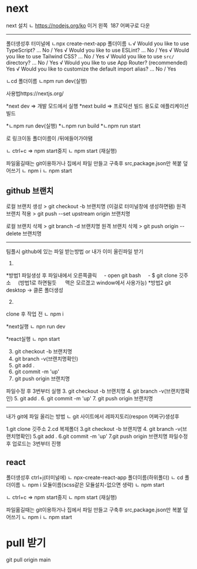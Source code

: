 # next
next 설치
ㄴ https://nodejs.org/ko
이거 왼쪽  187 어쩌구로 다운 

------------------------------------------- 

폴더생성후 터미널에
ㄴnpx create-next-app 폴더이름
ㄴ√ Would you like to use TypeScript? ... No / Yes
√ Would you like to use ESLint? ... No / Yes
√ Would you like to use Tailwind CSS? ... No / Yes
√ Would you like to use `src/` directory? ... No / Yes
√ Would you like to use App Router? (recommended) Yes
√ Would you like to customize the default import alias? ... No / Yes 

ㄴcd 폴더이름
ㄴnpm run dev(실행) 

사용법https://nextjs.org/ 

*next dev ⇒ 개발 모드에서 실행
*next build ⇒ 프로덕션 빌드 용도로 애플리케이션 빌드 

*ㄴnpm run dev(실행)
*ㄴnpm run build
*ㄴnpm run start 

<Link href='/'>로 링크이동
폴더이름이 /뒤에들어가야됌 

ㄴ ctrl+c => npm start중지
ㄴ npm start (재실행) 

파일옮길때는 git이용하거나 
집에서 파일 만들고 구축후
src,package.json만 복붙 덮어쓰기
ㄴ npm i
ㄴ npm start

## github 브랜치
로컬 브랜치 생성 > git checkout -b 브랜치명 (이걸로 터미널창에 생성하면됌)
원격 브랜치 적용 > git push --set upstream origin 브랜치명 

로컬 브랜치 삭제 > git branch -d 브랜치명
원격 브랜치 삭제 > git push origin --delete 브랜치명 

------------------------------------------- 

팀플시 github에 있는 파일 받는방법 or 내가 이미 올린파일 받기 

1. 
*방법1 파일생성 후 파일내에서 오른쪽클릭 
    - open git bash
    - $ git clone 깃주소
    (방법1로 하면될듯 
     맥은 모르겠고 window에서 사용가능)
*방법2 git desktop -> 클론 폴더생성 

2. 
clone 후 작업 전 
ㄴ npm i 

*next실행
ㄴ npn run dev 

*react실행
ㄴ npn start 

3. git checkout -b 브랜치명
4. git branch -v(브랜치명확인)
5. git add .
6. git commit -m 'up'
7. git push origin 브랜치명


파일수정 후 3번부터 실행
3. git checkout -b 브랜치명
4. git branch -v(브랜치명확인)
5. git add .
6. git commit -m 'up'
7. git push origin 브랜치명 

------------------------------------------- 

내가 git에 파일 올리는 방법
ㄴ git 사이트에서 레파지토리(respon 어쩌구)생성후 

1.git clone 깃주소
2.cd 복제폴더
3.git checkout -b 브랜치명
4. git branch -v(브랜치명확인)
5.git add .
6.git commit -m 'up'
7.git push origin 브랜치명
파일수정 후 업로드는 3번부터 진행

## react
폴더생성후 ctrl+j(터미널에)
ㄴ npx-create-react-app 폴더이름(하위폴더)
ㄴ cd 폴더이름
ㄴ npm i 모듈이름(scss같은 모듈설치-없으면 생략)
ㄴ npm start 

ㄴ ctrl+c => npm start중지
ㄴ npm start (재실행) 

파일옮길때는 git이용하거나 
집에서 파일 만들고 구축후
src,package.json만 복붙 덮어쓰기
ㄴ npm i
ㄴ npm start

# pull 받기 
git pull origin main
